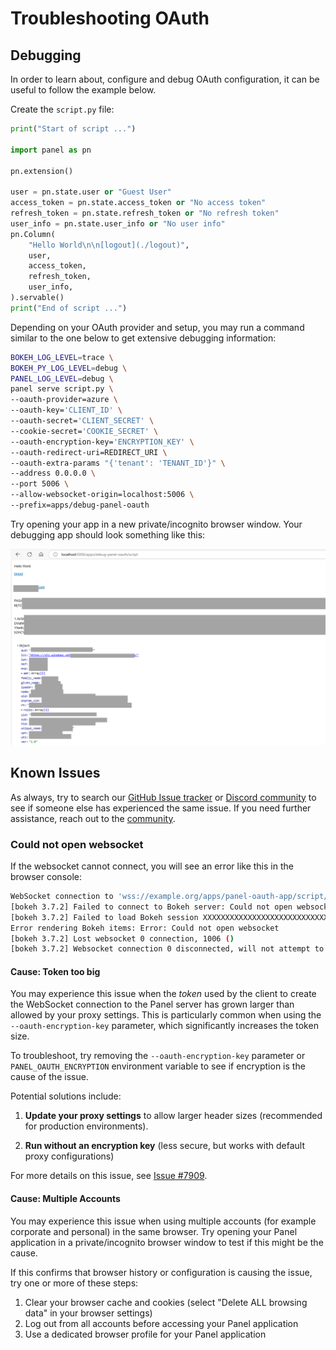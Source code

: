 # Troubleshooting OAuth

## Debugging

In order to learn about, configure and debug OAuth configuration, it can be useful to follow the example below.

Create the `script.py` file:

```python
print("Start of script ...")

import panel as pn

pn.extension()

user = pn.state.user or "Guest User"
access_token = pn.state.access_token or "No access token"
refresh_token = pn.state.refresh_token or "No refresh token"
user_info = pn.state.user_info or "No user info"
pn.Column(
    "Hello World\n\n[logout](./logout)",
    user,
    access_token,
    refresh_token,
    user_info,
).servable()
print("End of script ...")
```

Depending on your OAuth provider and setup, you may run a command similar to the one below to get extensive debugging information:

```bash
BOKEH_LOG_LEVEL=trace \
BOKEH_PY_LOG_LEVEL=debug \
PANEL_LOG_LEVEL=debug \
panel serve script.py \
--oauth-provider=azure \
--oauth-key='CLIENT_ID' \
--oauth-secret='CLIENT_SECRET' \
--cookie-secret='COOKIE_SECRET' \
--oauth-encryption-key='ENCRYPTION_KEY' \
--oauth-redirect-uri=REDIRECT_URI \
--oauth-extra-params "{'tenant': 'TENANT_ID'}" \
--address 0.0.0.0 \
--port 5006 \
--allow-websocket-origin=localhost:5006 \
--prefix=apps/debug-panel-oauth
```

Try opening your app in a new private/incognito browser window. Your debugging app should look something like this:

![OAuth Debugging App](../../_static/images/oauth_debugging.png)

## Known Issues

As always, try to search our [GitHub Issue tracker](https://github.com/holoviz/panel/issues) or [Discord community](https://discord.gg/rb6gPXbdAr) to see if someone else has experienced the same issue. If you need further assistance, reach out to the [community](../../community.md).

### Could not open websocket

If the websocket cannot connect, you will see an error like this in the browser console:

```bash
WebSocket connection to 'wss://example.org/apps/panel-oauth-app/script/ws' failed
[bokeh 3.7.2] Failed to connect to Bokeh server: Could not open websocket
[bokeh 3.7.2] Failed to load Bokeh session XXXXXXXXXXXXXXXXXXXXXXXXXXXX: Error: Could not open websocket
Error rendering Bokeh items: Error: Could not open websocket
[bokeh 3.7.2] Lost websocket 0 connection, 1006 ()
[bokeh 3.7.2] Websocket connection 0 disconnected, will not attempt to reconnect
```

#### Cause: Token too big

You may experience this issue when the *token* used by the client to create the WebSocket connection to the Panel server has grown larger than allowed by your proxy settings.
This is particularly common when using the `--oauth-encryption-key` parameter, which significantly increases the token size.

To troubleshoot, try removing the `--oauth-encryption-key` parameter or `PANEL_OAUTH_ENCRYPTION` environment variable to see if encryption is the cause of the issue.

Potential solutions include:

1. **Update your proxy settings** to allow larger header sizes (recommended for production environments).

2. **Run without an encryption key** (less secure, but works with default proxy configurations)

For more details on this issue, see [Issue #7909](https://github.com/holoviz/panel/issues/7909).

#### Cause: Multiple Accounts

You may experience this issue when using multiple accounts (for example corporate and personal) in the same browser. Try opening your Panel application in a private/incognito browser window to test if this might be the cause.

If this confirms that browser history or configuration is causing the issue, try one or more of these steps:

1. Clear your browser cache and cookies (select "Delete ALL browsing data" in your browser settings)
2. Log out from all accounts before accessing your Panel application
3. Use a dedicated browser profile for your Panel application
